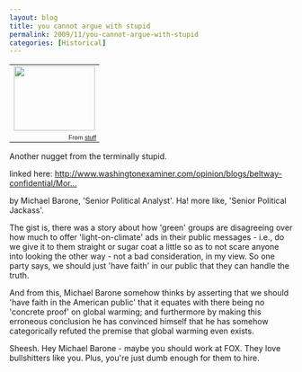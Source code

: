```yaml
---
layout: blog
title: you cannot argue with stupid
permalink: 2009/11/you-cannot-argue-with-stupid
categories: [Historical]
---
```


<table style="width:auto;"><tr><td><a href="https://picasaweb.google.com/lh/photo/jH9HHhq5mfqyWyzwTWN_4Q?feat=embedwebsite"><img src="https://lh3.googleusercontent.com/_aJ4urxfgN9A/TXXSy0zSBaI/AAAAAAAAIk4/SfSx6CxxsmE/s144/stupid.jpg" height="115" width="144" /></a></td></tr><tr><td style="font-family:arial,sans-serif; font-size:11px; text-align:right">From <a href="https://picasaweb.google.com/krister.axel/Stuff?feat=embedwebsite">stuff</a></td></tr></table>
<p>Another nugget from the terminally stupid.</p>
<p>linked here: <a href="http://www.washingtonexaminer.com/opinion/blogs/beltway-confidential/More-evidence-that-global-warming-alarmism-is-a-religious-cult-69512322.html" title="http://www.washingtonexaminer.com/opinion/blogs/beltway-confidential/More-evidence-that-global-warming-alarmism-is-a-religious-cult-69512322.html">http://www.washingtonexaminer.com/opinion/blogs/beltway-confidential/Mor...</a></p>
<p>by Michael Barone, 'Senior Political Analyst'. Ha! more like, 'Senior Political Jackass'.</p>
<p>The gist is, there was a story about how 'green' groups are disagreeing over how much to offer 'light-on-climate' ads in their public messages - i.e., do we give it to them straight or sugar coat a little so as to not scare anyone into looking the other way - not a bad consideration, in my view. So one party says, we should just 'have faith' in our public that they can handle the truth.</p>
<p>And from this, Michael Barone somehow thinks by asserting that we should 'have faith in the American public' that it equates with there being no 'concrete proof' on global warming; and furthermore by making this erroneous conclusion he has convinced himself that he has somehow categorically refuted the premise that global warming even exists.</p>
<p>Sheesh. Hey Michael Barone - maybe you should work at FOX. They love bullshitters like you. Plus, you're just dumb enough for them to hire. </p>

